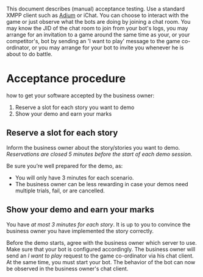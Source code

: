 This document describes (manual) acceptance testing.
Use a standard XMPP client such as [Adium][3] or iChat.
You can choose to interact with the game or just observe what the bots are doing by joining a chat room.
You may know the JID of the chat room to join from your bot's logs, 
you may arrange for an invitation to a game around the same time as your, or your competitor's, bot by sending an 'I want to play' message to the game co-ordinator,
or you may arrange for your bot to invite you whenever he is about to do battle.

Acceptance procedure
====================

how to get your software accepted by the business owner:

 1.  Reserve a slot for each story you want to demo
 2.	Show your demo and earn your marks

Reserve a slot for each story
-----------------------------

Inform the business owner about the story/stories you want to demo. _Reservations are closed 5 minutes before the start of each demo session._

Be sure you’re well prepared for the demo, as:
 * You will only have 3 minutes for each scenario.
 * The business owner can be less rewarding in case your demos need multiple trials, fail, or are cancelled.

Show your demo and earn your marks
----------------------------------

You have _at most 3 minutes for each story_. 
It is up to you to convince the business owner you have implemented the story correctly. 

Before the demo starts, agree with the business owner which server to use.
Make sure that your bot is configured accordingly.
The business owner will send an _I want to play_ request to the game co-ordinator via his chat client.
At the same time, you must start your bot.
The behavior of the bot can now be observed in the business owner's chat client.

[3]: http://adium.im/

